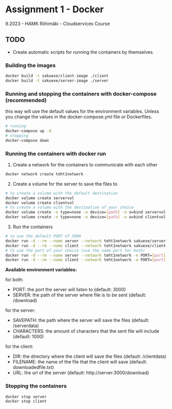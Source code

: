 # **Assignment 1 - Docker**

9.2023 - HAMK Riihimäki - Cloudservices Course

## TODO

- Create automatic scripts for running the containers by themselves.

### Building the images

```bash
docker build -t sakuexe/client-image ./client
docker build -t sakuexe/server-image ./server
```

### Running and stopping the containers with docker-compose (recommended)

this way will use the default values for the environment variables.
Unless you change the values in the docker-compose.yml file or Dockerfiles.

```bash
# running
docker-compose up -d
# stopping
docker-compose down
```

### Running the containers with docker run

1. Create a network for the containers to communicate with each other

```bash
docker network create teht1network
```

2. Create a volume for the server to save the files to

```bash
# to create a volume with the default destination
docker volume create servervol
docker volume create clientvol
# to create a volume with the destination of your choice
docker volume create -o type=none -o device=[path] -o o=bind servervol
docker volume create -o type=none -o device=[path] -o o=bind clientvol
```

3. Run the containers

```bash
# to use the default PORT of 3000
docker run -d --rm --name server --network teht1network sakuexe/server-image
docker run -d --rm --name client --network teht1network sakuexe/client-image
# to use the port of your choice (use the same port for both)
docker run -d --rm --name server --network teht1network -e PORT=[port] sakuexe/server-image
docker run -d --rm --name client --network teht1network -e PORT=[port] sakuexe/client-image
```

**Available environment variables:**

for both:

- PORT: the port the server will listen to (default: 3000)
- SERVER: the path of the server where file is to be sent (default: /download)

for the server:

- SAVEPATH: the path where the server will save the files (default: /serverdata)
- CHARACTERS: the amount of characters that the sent file will include (default: 1000)

for the client:

- DIR: the directory where the client will save the files (default: /clientdata)
- FILENAME: the name of the file that the client will save (default: downloadedfile.txt)
- URL: the url of the server (default: http://server:3000/download)

### Stopping the containers

```bash
docker stop server
docker stop client
```
